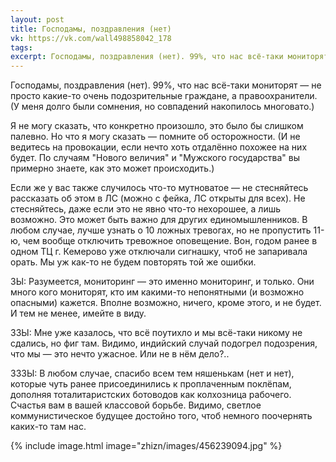 ```yaml
---
layout: post
title: Господамы, поздравления (нет)
vk: https://vk.com/wall498858042_178
tags: 
excerpt: Господамы, поздравления (нет). 99%, что нас всё-таки мониторят — не просто какие-то очень подозрительные граждане, а правоохранители. (У меня долго были сомнения, но совпадений накопилось многовато.)
---
```

Господамы, поздравления (нет). 99%, что нас всё-таки мониторят — не просто какие-то очень подозрительные граждане, а правоохранители. (У меня долго были сомнения, но совпадений накопилось многовато.)

Я не могу сказать, что конкретно произошло, это было бы слишком палевно. Но что я могу сказать — помните об осторожности. (И не ведитесь на провокации, если нечто хоть отдалённо похожее на них будет. По случаям "Нового величия" и "Мужского государства" вы примерно знаете, как это может происходить.)

Если же у вас также случилось что-то мутноватое — не стесняйтесь рассказать об этом в ЛС (можно с фейка, ЛС открыты для всех). Не стесняйтесь, даже если это не явно что-то нехорошее, а лишь возможно. Это может быть важно для других единомышленников. В любом случае, лучше узнать о 10 ложных тревогах, но не пропустить 11-ю, чем вообще отключить тревожное оповещение. Вон, годом ранее в одном ТЦ г. Кемерово уже отключали сигнашку, чтоб не запаривала орать. Мы уж как-то не будем повторять той же ошибки. 

ЗЫ: Разумеется, мониторинг — это именно мониторинг, и только. Они много кого мониторят, кто им какими-то непонятными (и возможно опасными) кажется. Вполне возможно, ничего, кроме этого, и не будет. И тем не менее, имейте в виду.

ЗЗЫ: Мне уже казалось, что всё поутихло и мы всё-таки никому не сдались, но фиг там. Видимо, индийский случай подогрел подозрения, что мы — это нечто ужасное. Или не в нём дело?..

ЗЗЗЫ: В любом случае, спасибо всем тем няшенькам (нет и нет), которые чуть ранее присоединились к проплаченным поклёпам, дополняя тоталитаристских ботоводов как колхозница рабочего. Счастья вам в вашей классовой борьбе. Видимо, светлое коммунистическое будущее достойно того, чтоб немного поочернять каких-то там нас.

{% include image.html image="zhizn/images/456239094.jpg" %}